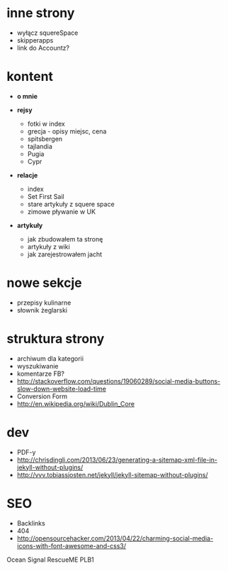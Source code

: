 inne strony
===========
* wyłącz squereSpace
* skipperapps
* link do Accountz?

kontent
=========
* **o mnie**

* **rejsy**
    * fotki w index
    * grecja - opisy miejsc, cena
    * spitsbergen
    * tajlandia
    * Pugia
    * Cypr
    
* **relacje**
    * index
    * Set First Sail 
    * stare artykuły z squere space
    * zimowe pływanie w UK
        
* **artykuły**
    * jak zbudowałem ta stronę
    * artykuły z wiki
    * jak zarejestrowałem jacht
    
nowe sekcje
===========
* przepisy kulinarne
* słownik żeglarski


struktura strony
==================
* archiwum dla kategorii
* wyszukiwanie
* komentarze FB?
* <http://stackoverflow.com/questions/19060289/social-media-buttons-slow-down-website-load-time>
* Conversion Form
* <http://en.wikipedia.org/wiki/Dublin_Core>


dev
====
* PDF-y
* <http://chrisdingli.com/2013/06/23/generating-a-sitemap-xml-file-in-jekyll-without-plugins/>
* <http://vvv.tobiassjosten.net/jekyll/jekyll-sitemap-without-plugins/>

SEO
=====
* Backlinks
* 404
* <http://opensourcehacker.com/2013/04/22/charming-social-media-icons-with-font-awesome-and-css3/>



Ocean Signal RescueME PLB1